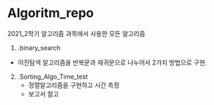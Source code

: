 # Algoritm_repo
2021_2학기 알고리즘 과목에서 사용한 모든 알고리즘

1.  .binary_search
   - 이진탐색 알고리즘을 반복문과 재귀문으로 나누어서 2가지 방법으로 구현.

2. .Sorting_Algo_Time_test 
   - 정렬알고리즘을 구현하고 시간 측정
   - 보고서 참고

